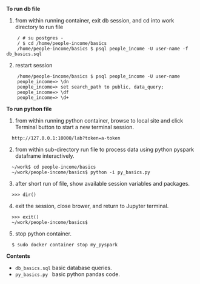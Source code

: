 **To run db file** 


1. from within running container, exit db session, and cd into work directory to run file
``` 
    / # su postgres -
    / $ cd /home/people-income/basics
    /home/people-income/basics $ psql people_income -U user-name -f  db_basics.sql
```

2. restart session 
    
```
    /home/people-income/basics $ psql people_income -U user-name
    people_income=> \dn
    people_income=> set search_path to public, data_query;
    people_income=> \df
    people_income=> \d+
```

**To run python file** 

1. from within running python container, browse to local site and click Terminal button to start a new terminal session.
```
  http://127.0.0.1:10000/lab?token=a-token
```

2. from within sub-directory run file to process data using python pyspark dataframe interactively.
``` 
  ~/work$ cd people-income/basics
  ~/work/people-income/basics$ python -i py_basics.py

```
3. after short run of file, show available session variables and packages.
```
  >>> dir()
```

4. exit the session, close brower, and return to Jupyter terminal.
```
  >>> exit()
  ~/work/people-income/basics$
```
5. stop python container.
``` 
  $ sudo docker container stop my_pyspark 
```


**Contents**

- ```db_basics.sql``` basic database queries.
- ```py_basics.py ``` basic python pandas code.


